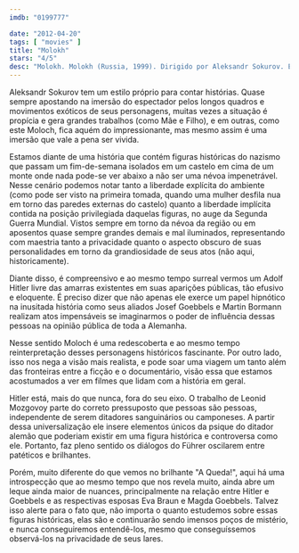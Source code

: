```yaml
---
imdb: "0199777"

date: "2012-04-20"
tags: [ "movies" ]
title: "Molokh"
stars: "4/5"
desc: "Molokh. Molokh (Russia, 1999). Dirigido por Aleksandr Sokurov. Escrito por Yuriy Arabov, Marina Koreneva. Com Elena Rufanova, Leonid Mozgovoy, Irina Sokolova, Yelena Spiridonova, Vladimir Bogdanov, Anatoli Shvedersky, Franco Moscon, Natalya Nikulenko, Rosina Tsidulko."
---
```

Aleksandr Sokurov tem um estilo próprio para contar histórias. Quase sempre apostando na imersão do espectador pelos longos quadros e movimentos exóticos de seus personagens, muitas vezes a situação é propícia e gera grandes trabalhos (como Mãe e Filho), e em outras, como este Moloch, fica aquém do impressionante, mas mesmo assim é uma imersão que vale a pena ser vivida.

Estamos diante de uma história que contém figuras históricas do nazismo que passam um fim-de-semana isolados em um castelo em cima de um monte onde nada pode-se ver abaixo a não ser uma névoa impenetrável. Nesse cenário podemos notar tanto a liberdade explícita do ambiente (como pode ser visto na primeira tomada, quando uma mulher desfila nua em torno das paredes externas do castelo) quanto a liberdade implícita contida na posição privilegiada daquelas figuras, no auge da Segunda Guerra Mundial. Vistos sempre em torno da névoa da região ou em aposentos quase sempre grandes demais e mal iluminados, representando com maestria tanto a privacidade quanto o aspecto obscuro de suas personalidades em torno da grandiosidade de seus atos (não aqui, historicamente).

Diante disso, é compreensivo e ao mesmo tempo surreal vermos um Adolf Hitler livre das amarras existentes em suas aparições públicas, tão efusivo e eloquente. É preciso dizer que não apenas ele exerce um papel hipnótico na inusitada história como seus aliados Josef Goebbels e Martin Bormann realizam atos impensáveis se imaginarmos o poder de influência dessas pessoas na opinião pública de toda a Alemanha.

Nesse sentido Moloch é uma redescoberta e ao mesmo tempo reinterpretação desses personagens históricos fascinante. Por outro lado, isso nos nega a visão mais realista, e pode soar uma viagem um tanto além das fronteiras entre a ficção e o documentário, visão essa que estamos acostumados a ver em filmes que lidam com a história em geral.

Hitler está, mais do que nunca, fora do seu eixo. O trabalho de Leonid Mozgovoy parte do correto pressuposto que pessoas são pessoas, independente de serem ditadores sanguinários ou camponeses. A partir dessa universalização ele insere elementos únicos da psique do ditador alemão que poderiam existir em uma figura histórica e controversa como ele. Portanto, faz pleno sentido os diálogos do Führer oscilarem entre patéticos e brilhantes.

Porém, muito diferente do que vemos no brilhante "A Queda!", aqui há uma introspecção que ao mesmo tempo que nos revela muito, ainda abre um leque ainda maior de nuances, principalmente na relação entre Hitler e Goebbels e as respectivas esposas Eva Braun e Magda Goebbels. Talvez isso alerte para o fato que, não importa o quanto estudemos sobre essas figuras históricas, elas são e continuarão sendo imensos poços de mistério, e nunca conseguiremos entendê-los, mesmo que conseguíssemos observá-los na privacidade de seus lares.


